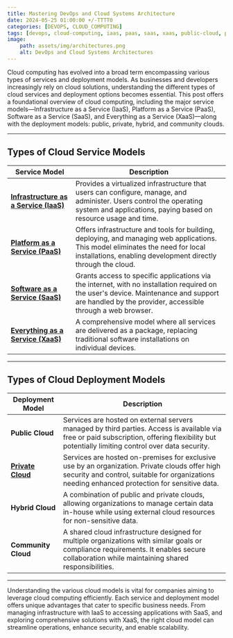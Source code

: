```yaml
--- 
title: Mastering DevOps and Cloud Systems Architecture 
date: 2024-05-25 01:00:00 +/-TTTT0
categories: [DEVOPS, CLOUD_COMPUTING]
tags: [devops, cloud-computing, iaas, paas, saas, xaas, public-cloud, private-cloud, hybrid-cloud, community-cloud, cloud-services, cloud-deployment-models, IT-infrastructure, data-security, cloud-architecture, scalable-solutions, business-technology]
image:
    path: assets/img/architectures.png
    alt: DevOps and Cloud Systems Architectures 
---
```


Cloud computing has evolved into a broad term encompassing various types of services and deployment models. As businesses and developers increasingly rely on cloud solutions, understanding the different types of cloud services and deployment options becomes essential. This post offers a foundational overview of cloud computing, including the major service models—Infrastructure as a Service (IaaS), Platform as a Service (PaaS), Software as a Service (SaaS), and Everything as a Service (XaaS)—along with the deployment models: public, private, hybrid, and community clouds.

---

## Types of Cloud Service Models

| Service Model           | Description                                                                                                                                                                                  |
|-------------------------|----------------------------------------------------------------------------------------------------------------------------------------------------------------------------------------------|
| [**Infrastructure as a Service (IaaS)**](https://gaaspkm.online/posts/iaas-infrastructure-as-a-service/) | Provides a virtualized infrastructure that users can configure, manage, and administer. Users control the operating system and applications, paying based on resource usage and time.               |
| [**Platform as a Service (PaaS)**](https://gaaspkm.online/posts/paas-platform-as-a-service/)       | Offers infrastructure and tools for building, deploying, and managing web applications. This model eliminates the need for local installations, enabling development directly through the cloud. |
| [**Software as a Service (SaaS)**](https://gaaspkm.online/posts/saas-software-as-a-service/)       | Grants access to specific applications via the internet, with no installation required on the user's device. Maintenance and support are handled by the provider, accessible through a web browser. |
| [**Everything as a Service (XaaS)**](https://gaaspkm.online/posts/additional-cloud-service-models/)     | A comprehensive model where all services are delivered as a package, replacing traditional software installations on individual devices.                                        |

---

## Types of Cloud Deployment Models

| Deployment Model        | Description                                                                                                                                                                                             |
|-------------------------|---------------------------------------------------------------------------------------------------------------------------------------------------------------------------------------------------------|
| **Public Cloud**        | Services are hosted on external servers managed by third parties. Access is available via free or paid subscription, offering flexibility but potentially limiting control over data security.             |
| [**Private Cloud**](https://gaaspkm.online/posts/private-cloud/)       | Services are hosted on-premises for exclusive use by an organization. Private clouds offer high security and control, suitable for organizations needing enhanced protection for sensitive data.          |
| **Hybrid Cloud**        | A combination of public and private clouds, allowing organizations to manage certain data in-house while using external cloud resources for non-sensitive data.                                         |
| **Community Cloud**     | A shared cloud infrastructure designed for multiple organizations with similar goals or compliance requirements. It enables secure collaboration while maintaining shared responsibilities.               |

---
Understanding the various cloud models is vital for companies aiming to leverage cloud computing efficiently. Each service and deployment model offers unique advantages that cater to specific business needs. From managing infrastructure with IaaS to accessing applications with SaaS, and exploring comprehensive solutions with XaaS, the right cloud model can streamline operations, enhance security, and enable scalability.
